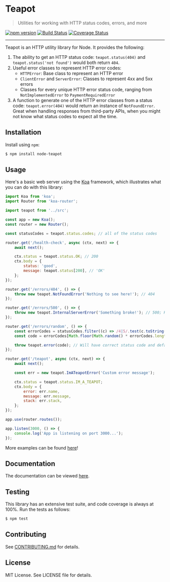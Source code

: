 # Teapot

> Utilities for working with HTTP status codes, errors, and more

[![npm version](https://badge.fury.io/js/%40greylocklabs%2Fteapot.svg)](https://badge.fury.io/js/%40greylocklabs%2Fteapot)
[![Build Status](https://travis-ci.org/greylocklabs/teapot.svg?branch=master)](https://travis-ci.org/greylocklabs/teapot)
[![Coverage Status](https://coveralls.io/repos/github/greylocklabs/teapot/badge.svg?branch=master)](https://coveralls.io/github/greylocklabs/teapot?branch=master)

---

Teapot is an HTTP utility library for Node. It provides the following:

1. The ability to get an HTTP status code: `teapot.status(404)` and `teapot.status('not found')` would both
   return `404`.
2. Useful error classes to represent HTTP error codes:
    - `HTTPError`: Base class to represent an HTTP error
    - `ClientError` and `ServerError`: Classes to represent 4xx and 5xx errors
    - Classes for every unique HTTP error status code, ranging from `NotImplementedError` to `PaymentRequiredError`
3. A function to generate one of the HTTP error classes from a status code: `teapot.error(404)` would return an
   instance of `NotFoundError`. Great when handling responses from third-party APIs, when you might not know what
   status codes to expect all the time.

## Installation

Install using `npm`:

```bash
$ npm install node-teapot
```

## Usage

Here's a basic web server using the [Koa](http://koajs.com) framework, which illustrates what you can do with this
library:

```js
import Koa from 'koa';
import Router from 'koa-router';

import teapot from '../src';

const app = new Koa();
const router = new Router();

const statusCodes = teapot.status.codes; // all of the status codes

router.get('/health-check', async (ctx, next) => {
    await next();

    ctx.status = teapot.status.OK; // 200
    ctx.body = {
        status: 'good',
        message: teapot.status[200], // 'OK'
    };
});

router.get('/errors/404', () => {
    throw new teapot.NotFoundError('Nothing to see here!'); // 404
});

router.get('/errors/500', () => {
    throw new teapot.InternalServerError('Something broke!'); // 500; Koa will only show message in console
});

router.get('/errors/random', () => {
    const errorCodes = statusCodes.filter((c) => /4|5/.test(c.toString().charAt(0)));
    const code = errorCodes[Math.floor(Math.random() * errorCodes.length)];

    throw teapot.error(code); // Will have correct status code and default error message for code
});

router.get('/teapot', async (ctx, next) => {
    await next();

    const err = new teapot.ImATeapotError('Custom error message');

    ctx.status = teapot.status.IM_A_TEAPOT;
    ctx.body = {
        error: err.name,
        message: err.message,
        stack: err.stack,
    };
});

app.use(router.routes());

app.listen(3000, () => {
    console.log('App is listening on port 3000...');
});
```

More examples can be found [here](examples)!

## Documentation

The documentation can be viewed [here](https://doclets.io/greylocklabs/teapot/master).

## Testing

This library has an extensive test suite, and code coverage is always at 100%. Run the tests as follows:

```bash
$ npm test
```

## Contributing

See [CONTRIBUTING.md](.github/CONTRIBUTING.md) for details.

## License

MIT License. See LICENSE file for details.
